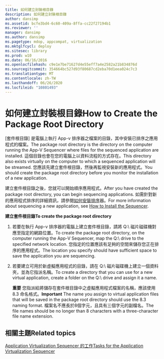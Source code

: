 ```yaml
---
title: 如何建立封裝根目錄
description: 如何建立封裝根目錄
author: dansimp
ms.assetid: bcfe3bd4-6c60-409a-8ffa-cc22f27194b1
ms.reviewer: ''
manager: dansimp
ms.author: dansimp
ms.pagetype: mdop, appcompat, virtualization
ms.mktglfcycl: deploy
ms.sitesec: library
ms.prod: w10
ms.date: 06/16/2016
ms.openlocfilehash: c9e1e7be71627d4e55eff7a4e2582a21b834876d
ms.sourcegitcommit: 354664bc527d93f80687cd2eba70d1eea024c7c3
ms.translationtype: MT
ms.contentlocale: zh-TW
ms.lasthandoff: 06/26/2020
ms.locfileid: "10801493"
---
```

# <span data-ttu-id="7c0ec-103">如何建立封裝根目錄</span><span class="sxs-lookup"><span data-stu-id="7c0ec-103">How to Create the Package Root Directory</span></span>


<span data-ttu-id="7c0ec-104">[套件根目錄] 是電腦上執行 App-v 排序器之檔案的目錄，其中安裝已排序之應用程式的檔案。</span><span class="sxs-lookup"><span data-stu-id="7c0ec-104">The package root directory is the directory on the computer running the App-V Sequencer where files for the sequenced application are installed.</span></span> <span data-ttu-id="7c0ec-105">這個目錄也會在您的電腦上以資料流程的方式存在。</span><span class="sxs-lookup"><span data-stu-id="7c0ec-105">This directory also exists virtually on the computer to which a sequenced application will be streamed.</span></span> <span data-ttu-id="7c0ec-106">您應該先建立套件根目錄，然後再監視安裝新的應用程式。</span><span class="sxs-lookup"><span data-stu-id="7c0ec-106">You should create the package root directory before you monitor the installation of a new application.</span></span>

<span data-ttu-id="7c0ec-107">建立套件根目錄之後，您就可以開始順序應用程式。</span><span class="sxs-lookup"><span data-stu-id="7c0ec-107">After you have created the package root directory, you can begin sequencing applications.</span></span> <span data-ttu-id="7c0ec-108">如需針對新的應用程式排序的詳細資訊，請參閱[如何安裝排序](how-to-install-the-sequencer.md)器。</span><span class="sxs-lookup"><span data-stu-id="7c0ec-108">For more information about sequencing a new application, see [How to Install the Sequencer](how-to-install-the-sequencer.md).</span></span>

**<span data-ttu-id="7c0ec-109">建立套件根目錄</span><span class="sxs-lookup"><span data-stu-id="7c0ec-109">To create the package root directory</span></span>**

1.  <span data-ttu-id="7c0ec-110">若要在執行 App-v 排序器的電腦上建立套件根目錄，請將 Q:\\ 磁片磁碟機對應至指定的網路位置。</span><span class="sxs-lookup"><span data-stu-id="7c0ec-110">To create the package root directory, on the computer running the App-V Sequencer, map the Q:\\ drive to the specified network location.</span></span> <span data-ttu-id="7c0ec-111">您指定的位置應該有足夠的空間來儲存您正在排序的應用程式。</span><span class="sxs-lookup"><span data-stu-id="7c0ec-111">The location you specify should have sufficient space to save the application you are sequencing.</span></span>

2.  <span data-ttu-id="7c0ec-112">若要建立可用於新虛擬應用程式的目錄，請在 Q:\\ 磁片磁碟機上建立一個資料夾，並為它指派名稱。</span><span class="sxs-lookup"><span data-stu-id="7c0ec-112">To create a directory that you can use for a new virtual application, create a folder on the Q:\\ drive and assign it a name.</span></span>

    <span data-ttu-id="7c0ec-113">**重要** 您指派給將儲存在套件根目錄中之虛擬應用程式檔案的名稱，應該使用8.3 命名格式。</span><span class="sxs-lookup"><span data-stu-id="7c0ec-113">**Important** The name you assign to virtual application files that will be saved in the package root directory should use the 8.3 naming format.</span></span> <span data-ttu-id="7c0ec-114">檔案名不應長於8個字元，且具有三個字元的副檔名。</span><span class="sxs-lookup"><span data-stu-id="7c0ec-114">The file names should be no longer than 8 characters with a three-character file name extension.</span></span>

     

## <span data-ttu-id="7c0ec-115">相關主題</span><span class="sxs-lookup"><span data-stu-id="7c0ec-115">Related topics</span></span>


[<span data-ttu-id="7c0ec-116">Application Virtualization Sequencer 的工作</span><span class="sxs-lookup"><span data-stu-id="7c0ec-116">Tasks for the Application Virtualization Sequencer</span></span>](tasks-for-the-application-virtualization-sequencer.md)

 

 





